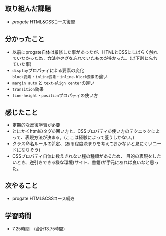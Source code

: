 ## 取り組んだ課題
 - *progate* HTML&CSSコース復習
## 分かったこと
 - 以前にprogate自体は履修した事があったが、HTMLとCSSにしばらく触れていなかった為、文法やタグを忘れていたものが多かった。(以下割と忘れていた事)
 - `display`プロパティによる要素の変化  
 `block要素`・`inline要素`・`inline-block要素`の違い  
- `margin auto` と `text-align center`の違い
 - `transition`効果  
 - `line-height`・`position`プロパティの使い方
## 感じたこと
 - 定期的な反復学習が必要
 - とにかくhtmlのタグの囲い方と、CSSプロパティの使い方のテクニックによって、表現方法が決まる。(ここは経験によって養うしかない。)
 - クラス命名ルールの策定、(ある程度決まりを考えておかないと見にくいコードになりそう)
 - CSSプロパティ自体に数えきれない程の種類があるため、
 目的の表現をしたいとき、逆引きできる様な環境(サイト、書籍)が手元にあれば良いなと思った。
## 次やること
 - progate HTML&CSSコース続き
## 学習時間
 - 7.25時間　(合計13.75時間)